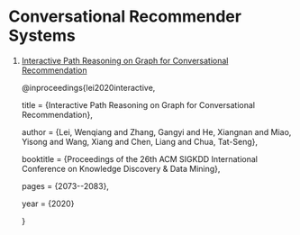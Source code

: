 # Conversational Recommender Systems

1. [Interactive Path Reasoning on Graph for Conversational Recommendation](https://cpr-conv-rec.github.io/)

    @inproceedings{lei2020interactive,

    title       = {Interactive Path Reasoning on Graph for Conversational Recommendation},

    author      = {Lei, Wenqiang and Zhang, Gangyi and He, Xiangnan and Miao, Yisong and Wang, Xiang and Chen, Liang and Chua, Tat-Seng},

    booktitle   = {Proceedings of the 26th ACM SIGKDD International Conference on Knowledge Discovery \& Data Mining},

    pages       = {2073--2083},

    year        = {2020}
    
    }